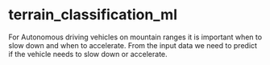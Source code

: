 # terrain_classification_ml
 For Autonomous driving vehicles on mountain ranges it is important when to slow down and when to accelerate. From the input data we need to predict if the vehicle needs to slow down or accelerate.

